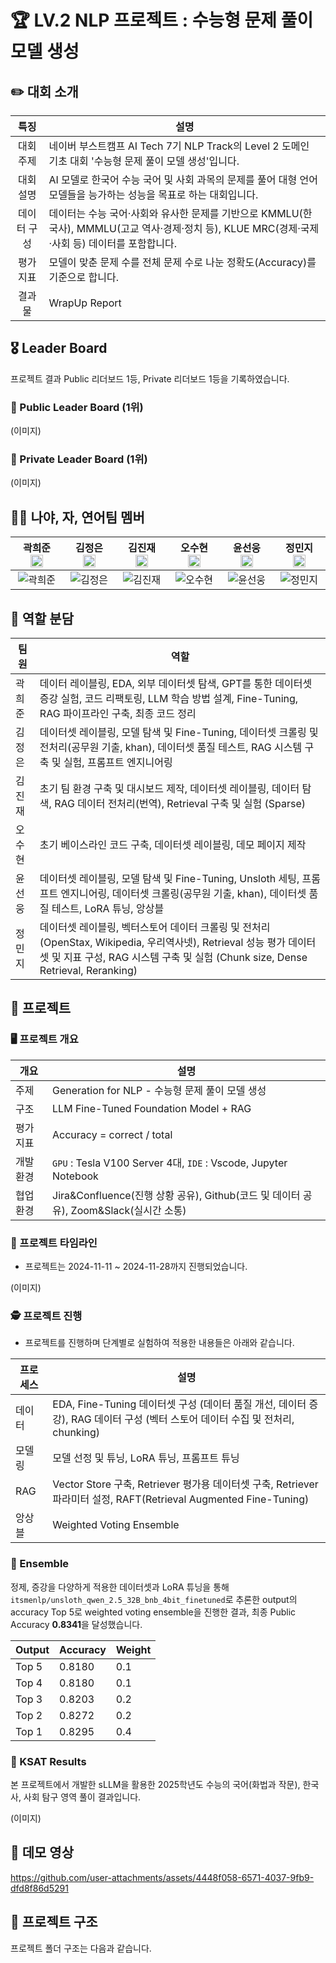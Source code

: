 # 🏆 LV.2 NLP 프로젝트 : 수능형 문제 풀이 모델 생성

## ✏️ 대회 소개

| 특징     | 설명 |
|:------:| --- |
| 대회 주제 | 네이버 부스트캠프 AI Tech 7기 NLP Track의 Level 2 도메인 기초 대회 '수능형 문제 풀이 모델 생성'입니다. |
| 대회 설명 | AI 모델로 한국어 수능 국어 및 사회 과목의 문제를 풀어 대형 언어 모델들을 능가하는 성능을 목표로 하는 대회입니다. |
| 데이터 구성 | 데이터는 수능 국어·사회와 유사한 문제를 기반으로 KMMLU(한국사), MMMLU(고교 역사·경제·정치 등), KLUE MRC(경제·국제·사회 등) 데이터를 포함합니다. |
| 평가 지표 | 모델이 맞춘 문제 수를 전체 문제 수로 나눈 정확도(Accuracy)를 기준으로 합니다.|
| 결과물 | WrapUp Report |

## 🎖️ Leader Board

프로젝트 결과 Public 리더보드 1등, Private 리더보드 1등을 기록하였습니다.

### 🥇 Public Leader Board (1위)

(이미지)

### 🥇 Private Leader Board (1위)

(이미지)


## 👨‍💻 나야, 자, 연어팀 멤버
<div align='center'>
  
| 곽희준 [<img src="https://upload.wikimedia.org/wikipedia/commons/9/91/Octicons-mark-github.svg" width=20 style="vertical-align:middle;" />](https://github.com/gwaksital) | 김정은 [<img src="https://upload.wikimedia.org/wikipedia/commons/9/91/Octicons-mark-github.svg" width=20 style="vertical-align:middle;" />](https://github.com/wjddms4299) | 김진재 [<img src="https://upload.wikimedia.org/wikipedia/commons/9/91/Octicons-mark-github.svg" width=20 style="vertical-align:middle;" />](https://github.com/jin-jae) | 오수현 [<img src="https://upload.wikimedia.org/wikipedia/commons/9/91/Octicons-mark-github.svg" width=20 style="vertical-align:middle;" />](https://github.com/ocean010315) | 윤선웅 [<img src="https://upload.wikimedia.org/wikipedia/commons/9/91/Octicons-mark-github.svg" width=20 style="vertical-align:middle;" />](https://github.com/ssunbear) | 정민지 [<img src="https://upload.wikimedia.org/wikipedia/commons/9/91/Octicons-mark-github.svg" width=20 style="vertical-align:middle;" />](https://github.com/minjijeong98) 
|:-:|:-:|:-:|:-:|:-:|:-:|
| ![곽희준](https://avatars.githubusercontent.com/u/80732503) | ![김정은](https://avatars.githubusercontent.com/u/121777522) | ![김진재](https://avatars.githubusercontent.com/u/97018331) | ![오수현](https://avatars.githubusercontent.com/u/91974779) | ![윤선웅](https://avatars.githubusercontent.com/u/117508164) | ![정민지](https://avatars.githubusercontent.com/u/162319450) |

</div>



## 👼 역할 분담

<div align='center'>

| 팀원 | 역할 |
| --- | --- |
| 곽희준 | 데이터 레이블링, EDA, 외부 데이터셋 탐색, GPT를 통한 데이터셋 증강 실험, 코드 리팩토링, LLM 학습 방법 설계, Fine-Tuning, RAG 파이프라인 구축, 최종 코드 정리 |
| 김정은 | 데이터셋 레이블링, 모델 탐색 및 Fine-Tuning, 데이터셋 크롤링 및 전처리(공무원 기출, khan), 데이터셋 품질 테스트, RAG 시스템 구축 및 실험, 프롬프트 엔지니어링 |
| 김진재 | 초기 팀 환경 구축 및 대시보드 제작, 데이터셋 레이블링, 데이터 탐색, RAG 데이터 전처리(번역), Retrieval 구축 및 실험 (Sparse) |
| 오수현 | 초기 베이스라인 코드 구축, 데이터셋 레이블링, 데모 페이지 제작 |
| 윤선웅 | 데이터셋 레이블링, 모델 탐색 및 Fine-Tuning, Unsloth 세팅, 프롬프트 엔지니어링, 데이터셋 크롤링(공무원 기출, khan), 데이터셋 품질 테스트, LoRA 튜닝, 앙상블 |
| 정민지 | 데이터셋 레이블링, 벡터스토어 데이터 크롤링 및 전처리 (OpenStax, Wikipedia, 우리역사넷), Retrieval 성능 평가 데이터셋 및 지표 구성, RAG 시스템 구축 및 실험 (Chunk size, Dense Retrieval, Reranking) |

</div>

## 🏃 프로젝트

### 🖥️ 프로젝트 개요

| 개요 | 설명 |
| --- | --- |
| 주제 | Generation for NLP - 수능형 문제 풀이 모델 생성 |
| 구조 | LLM Fine-Tuned Foundation Model + RAG |
| 평가 지표 | Accuracy = correct / total |
| 개발 환경 | `GPU` : Tesla V100 Server 4대, `IDE` : Vscode, Jupyter Notebook |
| 협업 환경 | Jira&Confluence(진행 상황 공유), Github(코드 및 데이터 공유), Zoom&Slack(실시간 소통) |

### 📅 프로젝트 타임라인

- 프로젝트는 2024-11-11 ~ 2024-11-28까지 진행되었습니다.

(이미지)

### 🕵️ 프로젝트 진행

- 프로젝트를 진행하며 단계별로 실험하여 적용한 내용들은 아래와 같습니다.

| 프로세스 | 설명 |
| --- | --- |
| 데이터 | EDA, Fine-Tuning 데이터셋 구성 (데이터 품질 개선, 데이터 증강), RAG 데이터 구성 (벡터 스토어 데이터 수집 및 전처리, chunking) |
| 모델링 | 모델 선정 및 튜닝, LoRA 튜닝, 프롬프트 튜닝 |
| RAG | Vector Store 구축, Retriever 평가용 데이터셋 구축, Retriever 파라미터 설정, RAFT(Retrieval Augmented Fine-Tuning) |
| 앙상블 | Weighted Voting Ensemble |

### 🤖 Ensemble

정제, 증강을 다양하게 적용한 데이터셋과 LoRA 튜닝을 통해 `itsmenlp/unsloth_qwen_2.5_32B_bnb_4bit_finetuned`로 추론한 output의 accuracy Top 5로 weighted voting ensemble을 진행한 결과, 최종 Public Accuracy **0.8341**을 달성했습니다.

| Output | Accuracy | Weight |
| --- | --- | --- |
| Top 5 | 0.8180 | 0.1 |
| Top 4 | 0.8180 | 0.1 |
| Top 3 | 0.8203 | 0.2 |
| Top 2 | 0.8272 | 0.2 |
| Top 1 | 0.8295 | 0.4 |

### 📃 KSAT Results

본 프로젝트에서 개발한 sLLM을 활용한 2025학년도 수능의 국어(화법과 작문), 한국사, 사회 탐구 영역 풀이 결과입니다.

(이미지)


## 🎥 데모 영상

https://github.com/user-attachments/assets/4448f058-6571-4037-9fb9-dfd8f86d5291

## 📁 프로젝트 구조

프로젝트 폴더 구조는 다음과 같습니다.
